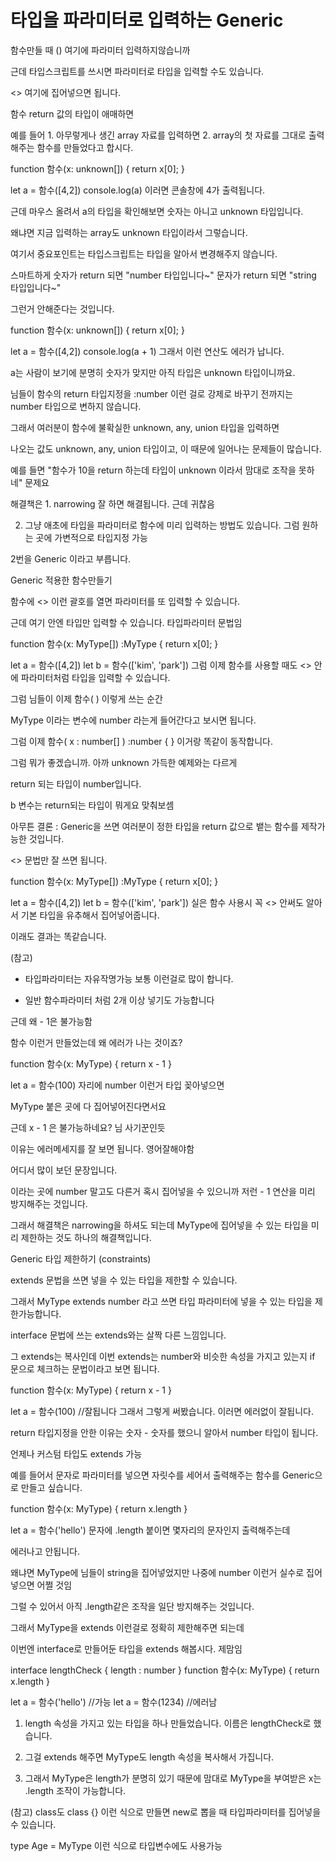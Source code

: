 # 타입을 파라미터로 입력하는 Generic

함수만들 때 () 여기에 파라미터 입력하지않습니까

근데 타입스크립트를 쓰시면 파라미터로 타입을 입력할 수도 있습니다.

<> 여기에 집어넣으면 됩니다.

함수 return 값의 타입이 애매하면

예를 들어 1. 아무렇게나 생긴 array 자료를 입력하면 2. array의 첫 자료를 그대로 출력해주는 함수를 만들었다고 합시다.

function 함수(x: unknown[]) {
return x[0];
}

let a = 함수([4,2])
console.log(a)
이러면 콘솔창에 4가 출력됩니다.

근데 마우스 올려서 a의 타입을 확인해보면 숫자는 아니고 unknown 타입입니다.

왜냐면 지금 입력하는 array도 unknown 타입이라서 그렇습니다.

여기서 중요포인트는 타입스크립트는 타입을 알아서 변경해주지 않습니다.

스마트하게 숫자가 return 되면 "number 타입입니다~" 문자가 return 되면 "string 타입입니다~"

그런거 안해준다는 것입니다.

function 함수(x: unknown[]) {
return x[0];
}

let a = 함수([4,2])
console.log(a + 1)
그래서 이런 연산도 에러가 납니다.

a는 사람이 보기에 분명히 숫자가 맞지만 아직 타입은 unknown 타입이니까요.

님들이 함수의 return 타입지정을 :number 이런 걸로 강제로 바꾸기 전까지는 number 타입으로 변하지 않습니다.

그래서 여러분이 함수에 불확실한 unknown, any, union 타입을 입력하면

나오는 값도 unknown, any, union 타입이고, 이 때문에 일어나는 문제들이 많습니다.

예를 들면 "함수가 10을 return 하는데 타입이 unknown 이라서 맘대로 조작을 못하네" 문제요

해결책은 1. narrowing 잘 하면 해결됩니다. 근데 귀찮음

2. 그냥 애초에 타입을 파라미터로 함수에 미리 입력하는 방법도 있습니다. 그럼 원하는 곳에 가변적으로 타입지정 가능

2번을 Generic 이라고 부릅니다.

Generic 적용한 함수만들기

함수에 <> 이런 괄호를 열면 파라미터를 또 입력할 수 있습니다.

근데 여기 안엔 타입만 입력할 수 있습니다. 타입파라미터 문법임

function 함수<MyType>(x: MyType[]) :MyType {
return x[0];
}

let a = 함수<number>([4,2])
let b = 함수<string>(['kim', 'park'])
그럼 이제 함수를 사용할 때도 <> 안에 파라미터처럼 타입을 입력할 수 있습니다.

그럼 님들이 이제 함수<number>( ) 이렇게 쓰는 순간

MyType 이라는 변수에 number 라는게 들어간다고 보시면 됩니다.

그럼 이제 함수( x : number[] ) :number { } 이거랑 똑같이 동작합니다.

그럼 뭐가 좋겠습니까. 아까 unknown 가득한 예제와는 다르게

return 되는 타입이 number입니다.

b 변수는 return되는 타입이 뭐게요 맞춰보셈

아무튼 결론 : Generic을 쓰면 여러분이 정한 타입을 return 값으로 뱉는 함수를 제작가능한 것입니다.

<> 문법만 잘 쓰면 됩니다.

function 함수<MyType>(x: MyType[]) :MyType {
return x[0];
}

let a = 함수([4,2])
let b = 함수(['kim', 'park'])
실은 함수 사용시 꼭 <> 안써도 알아서 기본 타입을 유추해서 집어넣어줍니다.

이래도 결과는 똑같습니다.

(참고)

- 타입파라미터는 자유작명가능 보통 <T> 이런걸로 많이 합니다.

- 일반 함수파라미터 처럼 2개 이상 넣기도 가능합니다

근데 왜 - 1은 불가능함

함수 이런거 만들었는데 왜 에러가 나는 것이죠?

function 함수<MyType>(x: MyType) {
return x - 1
}

let a = 함수<number>(100)
<MyType> 자리에 number 이런거 타입 꽂아넣으면

MyType 붙은 곳에 다 집어넣어진다면서요

근데 x - 1 은 불가능하네요? 님 사기꾼인듯

이유는 에러메세지를 잘 보면 됩니다. 영어잘해야함

어디서 많이 보던 문장입니다.

<MyType> 이라는 곳에 number 말고도 다른거 혹시 집어넣을 수 있으니까 저런 - 1 연산을 미리 방지해주는 것입니다.

그래서 해결책은 narrowing을 하셔도 되는데 MyType에 집어넣을 수 있는 타입을 미리 제한하는 것도 하나의 해결책입니다.

Generic 타입 제한하기 (constraints)

extends 문법을 쓰면 넣을 수 있는 타입을 제한할 수 있습니다.

그래서 MyType extends number 라고 쓰면 타입 파라미터에 넣을 수 있는 타입을 제한가능합니다.

interface 문법에 쓰는 extends와는 살짝 다른 느낌입니다.

그 extends는 복사인데 이번 extends는 number와 비슷한 속성을 가지고 있는지 if 문으로 체크하는 문법이라고 보면 됩니다.

function 함수<MyType extends number>(x: MyType) {
return x - 1
}

let a = 함수<number>(100) //잘됩니다
그래서 그렇게 써봤습니다. 이러면 에러없이 잘됩니다.

return 타입지정을 안한 이유는 숫자 - 숫자를 했으니 알아서 number 타입이 됩니다.

언제나 커스텀 타입도 extends 가능

예를 들어서 문자로 파라미터를 넣으면 자릿수를 세어서 출력해주는 함수를 Generic으로 만들고 싶습니다.

function 함수<MyType>(x: MyType) {
return x.length
}

let a = 함수<string>('hello')
문자에 .length 붙이면 몇자리의 문자인지 출력해주는데

에러나고 안됩니다.

왜냐면 MyType에 님들이 string을 집어넣었지만 나중에 number 이런거 실수로 집어넣으면 어쩔 것임

그럴 수 있어서 아직 .length같은 조작을 일단 방지해주는 것입니다.

그래서 MyType을 extends 이런걸로 정확히 제한해주면 되는데

이번엔 interface로 만들어둔 타입을 extends 해봅시다. 제맘임

interface lengthCheck {
length : number
}
function 함수<MyType extends lengthCheck>(x: MyType) {
return x.length
}

let a = 함수<string>('hello') //가능
let a = 함수<number>(1234) //에러남

1. length 속성을 가지고 있는 타입을 하나 만들었습니다. 이름은 lengthCheck로 했습니다.

2. 그걸 extends 해주면 MyType도 length 속성을 복사해서 가집니다.

3. 그래서 MyType은 length가 분명히 있기 때문에 맘대로 MyType을 부여받은 x는 .length 조작이 가능합니다.

(참고) class도 class <MyType> {} 이런 식으로 만들면 new로 뽑을 때 타입파라미터를 집어넣을 수 있습니다.

type Age<MyType> = MyType 이런 식으로 타입변수에도 사용가능
